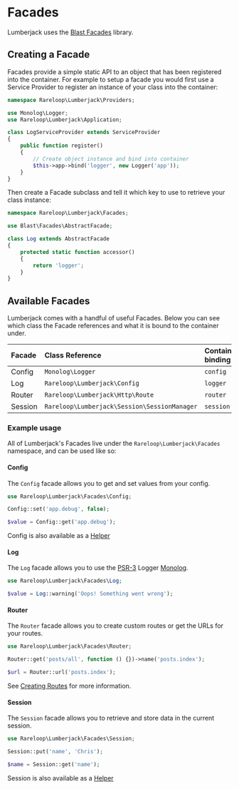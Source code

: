 # Facades

Lumberjack uses the [Blast Facades](https://github.com/phpthinktank/blast-facades) library.

## Creating a Facade

Facades provide a simple static API to an object that has been registered into the container. For example to setup a facade you would first use a Service Provider to register an instance of your class into the container:

```php
namespace Rareloop\Lumberjack\Providers;

use Monolog\Logger;
use Rareloop\Lumberjack\Application;

class LogServiceProvider extends ServiceProvider
{
    public function register()
    {
        // Create object instance and bind into container
        $this->app->bind('logger', new Logger('app'));
    }
}
```

Then create a Facade subclass and tell it which key to use to retrieve your class instance:

```php
namespace Rareloop\Lumberjack\Facades;

use Blast\Facades\AbstractFacade;

class Log extends AbstractFacade
{
    protected static function accessor()
    {
        return 'logger';
    }
}
```

## Available Facades

Lumberjack comes with a handful of useful Facades. Below you can see which class the Facade references and what it is bound to the container under.

| Facade | Class Reference | Container binding |
| :--- | :--- | :--- |
| Config | `Monolog\Logger` | `config` |
| Log | `Rareloop\Lumberjack\Config` | `logger` |
| Router | `Rareloop\Lumberjack\Http\Route` | `router` |
| Session | `Rareloop\Lumberjack\Session\SessionManager` | `session` |

### Example usage

All of Lumberjack's Facades live under the `Rareloop\Lumberjack\Facades` namespace, and can be used like so:

#### Config

The `Config` facade allows you to get and set values from your config.

```php
use Rareloop\Lumberjack\Facades\Config;

Config::set('app.debug', false);

$value = Config::get('app.debug');
```

Config is also available as a [Helper](https://docs.lumberjack.rareloop.com/the-basics/helpers#config)

#### Log

The `Log` facade allows you to use the [PSR-3](https://www.php-fig.org/psr/psr-3/) Logger [Monolog](https://github.com/Seldaek/monolog).

```php
use Rareloop\Lumberjack\Facades\Log;

$value = Log::warning('Oops! Something went wrong');
```

#### Router

The `Router` facade allows you to create custom routes or get the URLs for your routes.

```php
use Rareloop\Lumberjack\Facades\Router;

Router::get('posts/all', function () {})->name('posts.index');

$url = Router::url('posts.index');
```

See [Creating Routes](https://docs.lumberjack.rareloop.com/the-basics/routing#creating-routes) for more information.

#### Session

The `Session` facade allows you to retrieve and store data in the current session.

```php
use Rareloop\Lumberjack\Facades\Session;

Session::put('name', 'Chris');

$name = Session::get('name');
```

Session is also available as a [Helper](https://docs.lumberjack.rareloop.com/the-basics/helpers#session)
